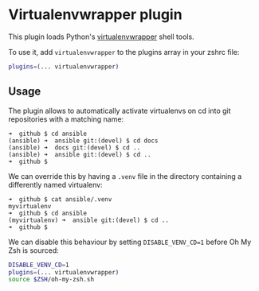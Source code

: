# Virtualenvwrapper plugin

This plugin loads Python's [virtualenvwrapper](https://virtualenvwrapper.readthedocs.io/en/latest/) shell tools.

To use it, add `virtualenvwrapper` to the plugins array in your zshrc file:

```zsh
plugins=(... virtualenvwrapper)
```

## Usage

The plugin allows to automatically activate virtualenvs on cd into git repositories with a matching name:

```
➜  github $ cd ansible
(ansible) ➜  ansible git:(devel) $ cd docs
(ansible) ➜  docs git:(devel) $ cd ..
(ansible) ➜  ansible git:(devel) $ cd ..
➜  github $
```

We can override this by having a `.venv` file in the directory containing a differently named virtualenv:

```
➜  github $ cat ansible/.venv
myvirtualenv
➜  github $ cd ansible
(myvirtualenv) ➜  ansible git:(devel) $ cd ..
➜  github $
```

We can disable this behaviour by setting `DISABLE_VENV_CD=1` before Oh My Zsh is sourced:
```zsh
DISABLE_VENV_CD=1
plugins=(... virtualenvwrapper)
source $ZSH/oh-my-zsh.sh
```
